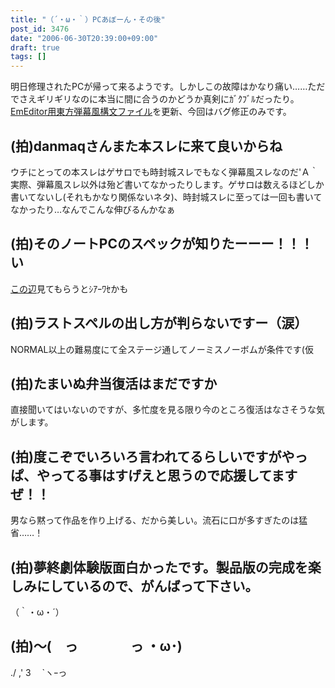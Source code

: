 ```yaml
---
title: "（´・ω・｀）PCあぼーん・その後"
post_id: 3476
date: "2006-06-30T20:39:00+09:00"
draft: true
tags: []
---
```



明日修理されたPCが帰って来るようです。しかしこの故障はかなり痛い……ただでさえギリギリなのに本当に間に合うのかどうか真剣にｶﾞｸﾌﾞﾙだったり。 [EmEditor用東方弾幕風構文ファイル](https://danmaq.com/emeditor-danmakufu)を更新、今回はバグ修正のみです。
## (拍)danmaqさんまた本スレに来て良いからね
ウチにとっての本スレはゲサロでも時封城スレでもなく弾幕風スレなのだ'Ａ｀ 実際、弾幕風スレ以外は殆ど書いてなかったりします。ゲサロは数えるほどしか書いてないし(それもかなり関係ないネタ)、時封城スレに至っては一回も書いてなかったり…なんでこんな伸びるんかなぁ
## (拍)そのノートPCのスペックが知りたーーー！！！い
[この辺](http://www3.toshiba.co.jp/pc/catalog/ss_c/050119lu/lx_spec.htm)見てもらうとｼｱｰﾜｾかも
## (拍)ラストスペルの出し方が判らないですー（涙）
NORMAL以上の難易度にて全ステージ通してノーミスノーボムが条件です(仮
## (拍)たまいぬ弁当復活はまだですか
直接聞いてはいないのですが、多忙度を見る限り今のところ復活はなさそうな気がします。
## (拍)度こぞでいろいろ言われてるらしいですがやっぱ、やってる事はすげえと思うので応援してますぜ！！
男なら黙って作品を作り上げる、だから美しい。流石に口が多すぎたのは猛省……！
## (拍)夢終劇体験版面白かったです。製品版の完成を楽しみにしているので、がんばって下さい。
（｀・ω・´）
## (拍)～(　っ　　　　っ ・ω･)
./ ,' 3　 `ヽｰっ
